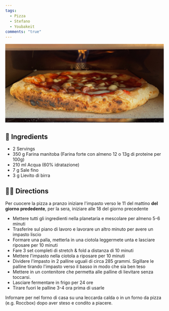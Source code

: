 ```yaml
---
tags:
  - Pizza
  - Stefano
  - Youbakeit
comments: "true"
---
```


![](../images/pizza-roccbox.jpeg)

## 🧾 Ingredients

- 2 Servings
- 350 g Farina manitoba (Farina forte con almeno 12 o 13g di proteine per 100g)
- 210 ml Acqua (60% idratazione)
- 7 g Sale fino
- 3 g Lievito di birra

## 👩‍🍳 Directions

Per cuocere la pizza a pranzo iniziare l'impasto verso le 11 del mattino **del giorno prededente**, per la sera, iniziare alle 18 del giorno precedente

- Mettere tutti gli ingredienti nella planetaria e mescolare per almeno 5-6 minuti
- Trasferire sul piano di lavoro e lavorare un altro minuto per avere un impasto liscio
- Formare una palla, metterla in una ciotola leggermete unta e lasciare riposare per 10 minuti
- Fare 3 set completi di stretch & fold a distanza di 10 minuti
- Mettere l'impasto nella ciotola a riposare per 10 minuti
- Dividere l'impasto in 2 palline uguali di circa 285 grammi. Sigillare le palline tirando l'impasto verso il basso in modo che sia ben teso
- Mettere in un contenitore che permetta alle palline di lievitare senza toccarsi.
- Lasciare fermentare in frigo per 24 ore
- Tirare fuori le palline 3-4 ora prima di usarle

Infornare per nel forno di casa su una leccarda calda o in un forno da pizza (e.g. Roccbox) dopo aver steso e condito a piacere.
